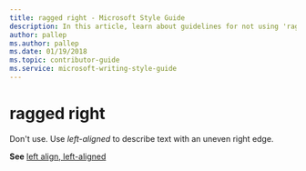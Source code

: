 ```yaml
---
title: ragged right - Microsoft Style Guide
description: In this article, learn about guidelines for not using 'ragged right' and when to use 'left-aligned' in Microsoft documents.
author: pallep
ms.author: pallep
ms.date: 01/19/2018
ms.topic: contributor-guide
ms.service: microsoft-writing-style-guide
---
```


# ragged right

Don't use. Use *left-aligned* to describe text with an uneven right edge. 

**See** [left align, left-aligned](~/a-z-word-list-term-collections/l/left-align-left-aligned.md)
